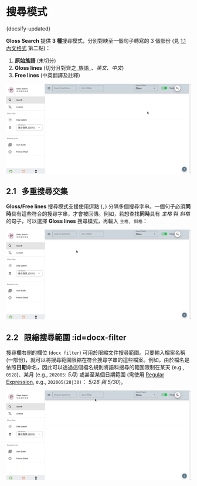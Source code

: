 # 搜尋模式

{docsify-updated}


**Gloss Search** 提供 **3 種**搜尋模式，分別對映至一個句子轉寫的 3 個部份 (見 [1.1 內文格式](prepare-data#content-format) 第二點)：

1. **原始族語** (未切分)
1. **Gloss lines** (切分且對齊之_族語_、_英文_、_中文_)
1. **Free lines** (中英翻譯及註釋)

![](_media/UI-search-mode.gif)



## 2.1 &nbsp; 多重搜尋交集

**Gloss/Free lines** 搜尋模式支援使用逗點 (`,`) 分隔多個搜尋字串。一個句子必須**同時**具有這些符合的搜尋字串，才會被回傳。例如，若想查找**同時**具有 _主格_ 與 _斜格_ 的句子，可以選擇 **Gloss lines** 搜尋模式，再輸入 `主格, 斜格`：

![](_media/UI-search-multi-pat.gif ':size=77% :class=center')



## 2.2 &nbsp; 限縮搜尋範圍 :id=docx-filter

搜尋欄右側的欄位 (`docx filter`) 可用於限縮文件搜尋範圍。只要輸入檔案名稱 (一部份)，就可以將搜尋範圍限縮在符合搜尋字串的這些檔案。例如，由於檔名是依照**日期**命名，因此可以透過這個檔名規則將語料搜尋的範圍限制在某天 (e.g., `0528`)、某月 (e.g., `202005`:
_5月_)
或甚至某個日期範圍 (需使用 [Regular Expression](regex.md), e.g., `202005(28|30)`： _5/28 與 5/30_)。

![](_media/UI-docfilter.gif ':size=77% :class=center')
